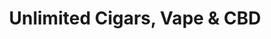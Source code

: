 ---
title: "Unlimited Cigars, Vape & CBD"
url: /arlington/unlimited-cigars-vape-und-cbd/
shop: Tabak
---
